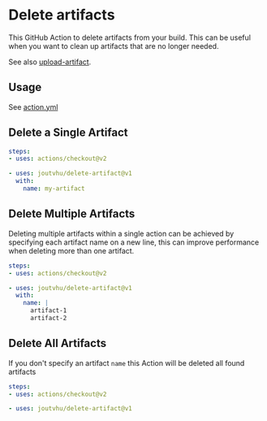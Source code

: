 # Delete artifacts

This GitHub Action to delete artifacts from your build. This can be useful when you want to clean up artifacts that are no longer needed.

See also [upload-artifact](https://github.com/actions/upload-artifact).

## Usage

See [action.yml](action.yml)

## Delete a Single Artifact

```yaml
steps:
- uses: actions/checkout@v2

- uses: joutvhu/delete-artifact@v1
  with:
    name: my-artifact
```

## Delete Multiple Artifacts

Deleting multiple artifacts within a single action can be achieved by specifying each artifact name on a new line, this can improve performance when deleting more than one artifact.

```yaml
steps:
- uses: actions/checkout@v2

- uses: joutvhu/delete-artifact@v1
  with:
    name: |
      artifact-1
      artifact-2
```

## Delete All Artifacts

If you don't specify an artifact `name` this Action will be deleted all found artifacts

```yaml
steps:
- uses: actions/checkout@v2

- uses: joutvhu/delete-artifact@v1
```
